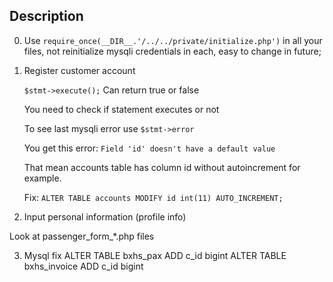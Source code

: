 ## Description

0. 
    Use `require_once(__DIR__.'/../../private/initialize.php')` in all your files, not reinitialize mysqli credentials in each, easy to change in future;

1. Register customer account

    `$stmt->execute();` Can return true or false

    You need to check if statement executes or not

    To see last mysqli error use `$stmt->error`

    You get this error: `Field 'id' doesn't have a default value`

    That mean accounts table has column id without autoincrement for example.

    Fix: `ALTER TABLE accounts MODIFY id int(11) AUTO_INCREMENT;`

2. Input personal information (profile info)

Look at passenger_form_*.php files

3. Mysql fix
ALTER TABLE bxhs_pax ADD c_id bigint
ALTER TABLE bxhs_invoice ADD c_id bigint